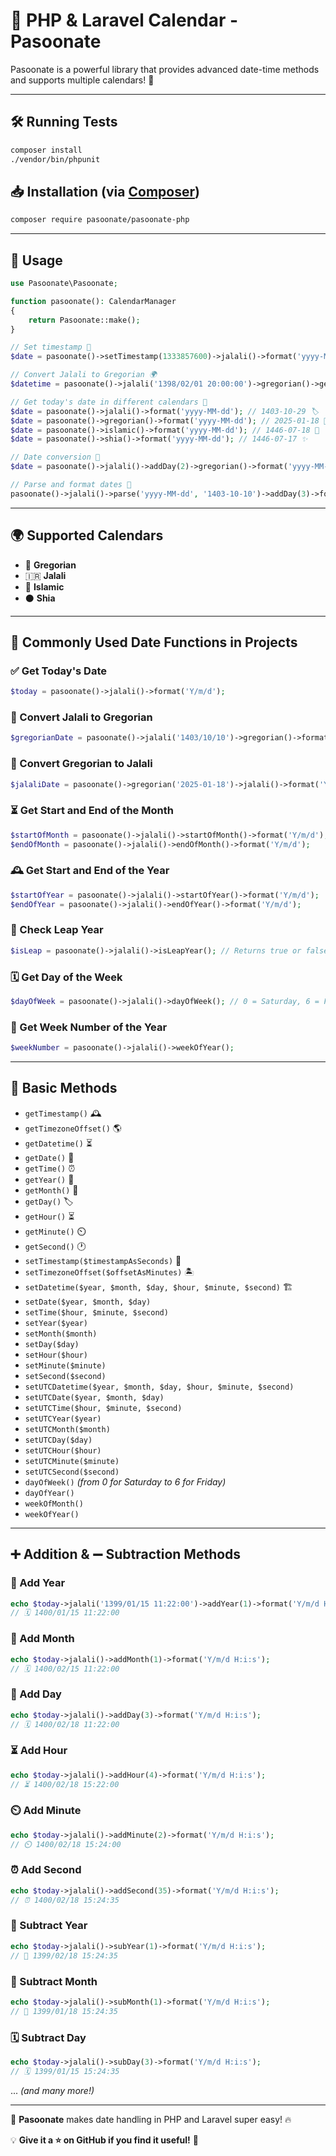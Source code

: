 # 📅 PHP & Laravel Calendar - Pasoonate

Pasoonate is a powerful library that provides advanced date-time methods and supports multiple calendars! 🚀

---

## 🛠 Running Tests
```bash
composer install
./vendor/bin/phpunit
```

## 📥 Installation (via [Composer](https://getcomposer.org))
```bash
composer require pasoonate/pasoonate-php
```

---

## 🎯 Usage
```php
use Pasoonate\Pasoonate;

function pasoonate(): CalendarManager
{
    return Pasoonate::make();
}

// Set timestamp 📌
$date = pasoonate()->setTimestamp(1333857600)->jalali()->format('yyyy-MM-dd');

// Convert Jalali to Gregorian 🌍
$datetime = pasoonate()->jalali('1398/02/01 20:00:00')->gregorian()->getDatetime();

// Get today's date in different calendars 📆
$date = pasoonate()->jalali()->format('yyyy-MM-dd'); // 1403-10-29 🏷️
$date = pasoonate()->gregorian()->format('yyyy-MM-dd'); // 2025-01-18 📅
$date = pasoonate()->islamic()->format('yyyy-MM-dd'); // 1446-07-18 🌙
$date = pasoonate()->shia()->format('yyyy-MM-dd'); // 1446-07-17 ✨

// Date conversion 🔄
$date = pasoonate()->jalali()->addDay(2)->gregorian()->format('yyyy-MM-dd');

// Parse and format dates 📖
pasoonate()->jalali()->parse('yyyy-MM-dd', '1403-10-10')->addDay(3)->format('yyyy-MM-dd'); //1403-10-13
```

---

## 🌍 Supported Calendars
- 📅 **Gregorian**
- 🇮🇷 **Jalali**
- 🕌 **Islamic**
- ⚫ **Shia**

---

## 📌 Commonly Used Date Functions in Projects

### ✅ Get Today's Date
```php
$today = pasoonate()->jalali()->format('Y/m/d');
```

### 🔄 Convert Jalali to Gregorian
```php
$gregorianDate = pasoonate()->jalali('1403/10/10')->gregorian()->format('Y-m-d');
```

### 🔁 Convert Gregorian to Jalali
```php
$jalaliDate = pasoonate()->gregorian('2025-01-18')->jalali()->format('Y/m/d');
```

### ⏳ Get Start and End of the Month
```php
$startOfMonth = pasoonate()->jalali()->startOfMonth()->format('Y/m/d');
$endOfMonth = pasoonate()->jalali()->endOfMonth()->format('Y/m/d');
```

### 🕰️ Get Start and End of the Year
```php
$startOfYear = pasoonate()->jalali()->startOfYear()->format('Y/m/d');
$endOfYear = pasoonate()->jalali()->endOfYear()->format('Y/m/d');
```

### 📆 Check Leap Year
```php
$isLeap = pasoonate()->jalali()->isLeapYear(); // Returns true or false
```

### 🗓️ Get Day of the Week
```php
$dayOfWeek = pasoonate()->jalali()->dayOfWeek(); // 0 = Saturday, 6 = Friday
```

### 📅 Get Week Number of the Year
```php
$weekNumber = pasoonate()->jalali()->weekOfYear();
```

---

## 🔑 Basic Methods
- `getTimestamp()` 🕰️
- `getTimezoneOffset()` 🌎
- `getDatetime()` ⏳
- `getDate()` 📆
- `getTime()` ⏰
- `getYear()` 🎯
- `getMonth()` 📅
- `getDay()` 🏷️
- `getHour()` ⏳
- `getMinute()` ⏲️
- `getSecond()` 🕐
- `setTimestamp($timestampAsSeconds)` 🔄
- `setTimezoneOffset($offsetAsMinutes)` 🏝️
- `setDatetime($year, $month, $day, $hour, $minute, $second)` 🏗️
- `setDate($year, $month, $day)`
- `setTime($hour, $minute, $second)`
- `setYear($year)`
- `setMonth($month)`
- `setDay($day)`
- `setHour($hour)`
- `setMinute($minute)`
- `setSecond($second)`
- `setUTCDatetime($year, $month, $day, $hour, $minute, $second)`
- `setUTCDate($year, $month, $day)`
- `setUTCTime($hour, $minute, $second)`
- `setUTCYear($year)`
- `setUTCMonth($month)`
- `setUTCDay($day)`
- `setUTCHour($hour)`
- `setUTCMinute($minute)`
- `setUTCSecond($second)`
- `dayOfWeek()` *(from 0 for Saturday to 6 for Friday)*
- `dayOfYear()`
- `weekOfMonth()`
- `weekOfYear()`

---

## ➕ Addition & ➖ Subtraction Methods

### 📅 Add Year
```php
echo $today->jalali('1399/01/15 11:22:00')->addYear(1)->format('Y/m/d H:i:s');
// 🗓️ 1400/01/15 11:22:00
```

### 📆 Add Month
```php
echo $today->jalali()->addMonth(1)->format('Y/m/d H:i:s');
// 🗓️ 1400/02/15 11:22:00
```

### 📅 Add Day
```php
echo $today->jalali()->addDay(3)->format('Y/m/d H:i:s');
// 🗓️ 1400/02/18 11:22:00
```

### ⏳ Add Hour
```php
echo $today->jalali()->addHour(4)->format('Y/m/d H:i:s');
// ⏳ 1400/02/18 15:22:00
```

### ⏲️ Add Minute
```php
echo $today->jalali()->addMinute(2)->format('Y/m/d H:i:s');
// ⏲️ 1400/02/18 15:24:00
```

### ⏰ Add Second
```php
echo $today->jalali()->addSecond(35)->format('Y/m/d H:i:s');
// ⏰ 1400/02/18 15:24:35
```

### 📅 Subtract Year
```php
echo $today->jalali()->subYear(1)->format('Y/m/d H:i:s');
// 📅 1399/02/18 15:24:35
```

### 📆 Subtract Month
```php
echo $today->jalali()->subMonth(1)->format('Y/m/d H:i:s');
// 📆 1399/01/18 15:24:35
```

### 🗓️ Subtract Day
```php
echo $today->jalali()->subDay(3)->format('Y/m/d H:i:s');
// 🗓️ 1399/01/15 15:24:35
```

... *(and many more!)*

---

🚀 **Pasoonate** makes date handling in PHP and Laravel super easy! 🔥

💡 **Give it a ⭐ on GitHub if you find it useful!** 🌟

